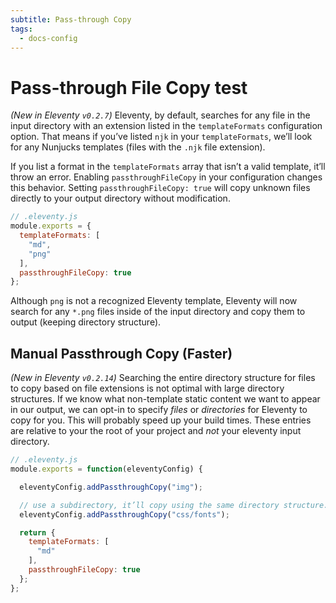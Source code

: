 ```yaml
---
subtitle: Pass-through Copy
tags:
  - docs-config
---
```

# Pass-through File Copy test

_(New in Eleventy `v0.2.7`)_ Eleventy, by default, searches for any file in the input directory with an extension listed in the `templateFormats` configuration option. That means if you’ve listed `njk` in your `templateFormats`, we’ll look for any Nunjucks templates (files with the `.njk` file extension).

If you list a format in the `templateFormats` array that isn’t a valid template, it’ll throw an error. Enabling `passthroughFileCopy` in your configuration changes this behavior. Setting `passthroughFileCopy: true` will copy unknown files directly to your output directory without modification.

```js
// .eleventy.js
module.exports = {
  templateFormats: [
    "md",
    "png"
  ],
  passthroughFileCopy: true
};
```

Although `png` is not a recognized Eleventy template, Eleventy will now search for any `*.png` files inside of the input directory and copy them to output (keeping directory structure).

## Manual Passthrough Copy (Faster)

_(New in Eleventy `v0.2.14`)_ Searching the entire directory structure for files to copy based on file extensions is not optimal with large directory structures. If we know what non-template static content we want to appear in our output, we can opt-in to specify _files_ or _directories_ for Eleventy to copy for you. This will probably speed up your build times. These entries are relative to your the root of your project and _not_ your eleventy input directory.

```js
// .eleventy.js
module.exports = function(eleventyConfig) {

  eleventyConfig.addPassthroughCopy("img");

  // use a subdirectory, it’ll copy using the same directory structure.
  eleventyConfig.addPassthroughCopy("css/fonts");

  return {
    templateFormats: [
      "md"
    ],
    passthroughFileCopy: true
  };
};
```
